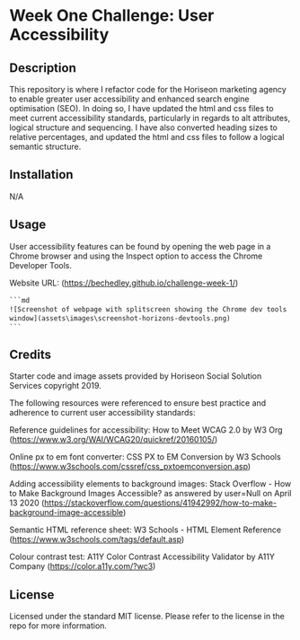 # Week One Challenge: User Accessibility

## Description

This repository is where I refactor code for the Horiseon marketing agency to enable greater user accessibility and enhanced search engine optimisation (SEO). In doing so, I have updated the html and css files to meet current accessibility standards, particularly in regards to alt attributes, logical structure and sequencing. I have also converted heading sizes to relative percentages, and updated the html and css files to follow a logical semantic structure.

## Installation

N/A

## Usage

User accessibility features can be found by opening the web page in a Chrome browser and using the Inspect option to access the Chrome Developer Tools.

Website URL: (https://bechedley.github.io/challenge-week-1/)

    ```md
    ![Screenshot of webpage with splitscreen showing the Chrome dev tools window](assets\images\screenshot-horizons-devtools.png)
    ```

## Credits

Starter code and image assets provided by Horiseon Social Solution Services copyright 2019.

The following resources were referenced to ensure best practice and adherence to current user accessibility standards:

Reference guidelines for accessibility: How to Meet WCAG 2.0 by W3 Org (https://www.w3.org/WAI/WCAG20/quickref/20160105/)

Online px to em font converter: CSS PX to EM Conversion by W3 Schools (https://www.w3schools.com/cssref/css_pxtoemconversion.asp)

Adding accessibility elements to background images: Stack Overflow - How to Make Background Images Accessible? as answered by user=Null on April 13 2020 (https://stackoverflow.com/questions/41942992/how-to-make-background-image-accessible)

Semantic HTML reference sheet: W3 Schools - HTML Element Reference (https://www.w3schools.com/tags/default.asp)

Colour contrast test: A11Y Color Contrast Accessibility Validator by A11Y Company (https://color.a11y.com/?wc3)


## License

Licensed under the standard MIT license. Please refer to the license in the repo for more information.